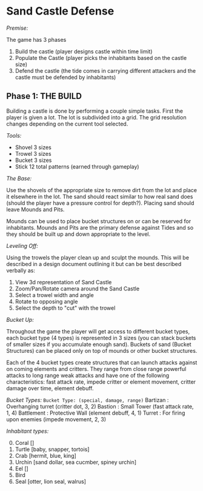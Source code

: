Sand Castle Defense
===================

*Premise:*

The game has 3 phases

1. Build the castle (player designs castle within time limit)
2. Populate the Castle (player picks the inhabitants based on the castle size)
3. Defend the castle (the tide comes in carrying different attackers and the castle must be defended by inhabitants)

Phase 1: THE BUILD
------------------

Building a castle is done by performing a couple simple tasks. First the player is given a lot. The lot is subdivided into a grid. The grid resolution changes depending on the current tool selected.

*Tools:*

* Shovel 3 sizes
* Trowel 3 sizes
* Bucket 3 sizes
* Stick 12 total patterns (earned through gameplay)

*The Base:*

Use the shovels of the appropriate size to remove dirt from the lot and place it elsewhere in the lot. The sand should react similar to how real sand does (should the player have a pressure control for depth?). Placing sand should leave Mounds and Pits.

Mounds can be used to place bucket structures on or can be reserved for inhabitants. Mounds and Pits are the primary defense against Tides and so they should be built up and down appropriate to the level.

*Leveling Off:*

Using the trowels the player clean up and sculpt the mounds. This will be described in a design document outlining it but can be best described verbally as:

1. View 3d representation of Sand Castle
2. Zoom/Pan/Rotate camera around the Sand Castle
3. Select a trowel width and angle
4. Rotate to opposing angle
5. Select the depth to "cut" with the trowel

*Bucket Up:*

Throughout the game the player will get access to different bucket types, each bucket type (4 types) is represented in 3 sizes (you can stack buckets of smaller sizes if you accumulate enough sand). Buckets of sand (Bucket Structures) can be placed only on top of mounds or other bucket structures.

Each of the 4 bucket types create structures that can launch attacks against on coming elements and critters. They range from close range powerful attacks to long range weak attacks and have one of the following characteristics: fast attack rate, impede critter or element movement, critter damage over time, element debuff.

*Bucket Types:*
```Bucket Type: (special, damage, range)```
Bartizan : Overhanging turret (critter dot, 3, 2)
Bastion : Small Tower (fast attack rate, 1, 4)
Battlement : Protective Wall (element debuff, 4, 1)
Turret : For firing upon enemies (impede movement, 2, 3)

*Inhabitant types:*

0. Coral []
1. Turtle [baby, snapper, tortois]
2. Crab [hermit, blue, king]
3. Urchin [sand dollar, sea cucmber, spiney urchin]
4. Eel []
5. Bird
6. Seal [otter, lion seal, walrus]